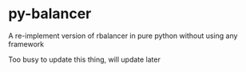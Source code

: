 py-balancer
===========

A re-implement version of rbalancer in pure python without using any framework 


Too busy to update this thing, will update later
